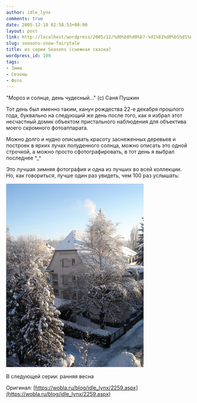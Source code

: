 ```yaml
---
author: idle_lynx
comments: true
date: 2005-12-10 02:58:53+00:00
layout: post
link: http://localhost/wordpress/2005/12/%d0%b8%d0%b7-%d1%81%d0%b5%d1%80%d0%b8%d0%b8-seasons-%d1%81%d0%bd%d0%b5%d0%b6%d0%bd%d0%b0%d1%8f-%d1%81%d0%ba%d0%b0%d0%b7%d0%ba%d0%b0/
slug: seasons-snow-fairytale
title: из серии Seasons (снежная сказка)
wordpress_id: 109
tags:
- Зима
- Сезоны
- Фото
---
```


"Мороз и солнце, день чудесный..." (с) Саня Пушкин

Тот день был именно таким, канун рождества 22-е декабря прошлого года, буквально на следующий же день после того, как я избрал этот несчастный домик объектом пристального наблюдения для объектива моего скромного фотоаппарата.

Можно долго и нудно описывать красоту заснеженных деревьев и построек в ярких лучах полуденного солнца, можно описать это одной строчкой, а можно просто сфотографировать, в тот день я выбрал последнее ^_^

Это лучшая зимняя фотография и одна из лучших во всей коллекции. Но, как говориться, лучше один раз увидеть, чем 100 раз услышать:

![Seasons - Winter](images/2007/05/9e7b3150-b637-43fb-a11c-0b09f010fe18.jpg)

В следующей серии: ранняя весна

Оригинал: [https://wobla.ru/blog/idle_lynx/2259.aspx](https://wobla.ru/blog/idle_lynx/2259.aspx)
